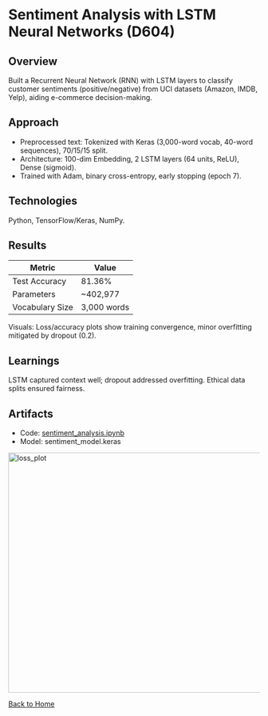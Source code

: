 # Sentiment Analysis with LSTM Neural Networks (D604)

## Overview
Built a Recurrent Neural Network (RNN) with LSTM layers to classify customer sentiments (positive/negative) from UCI datasets (Amazon, IMDB, Yelp), aiding e-commerce decision-making.

## Approach
- Preprocessed text: Tokenized with Keras (3,000-word vocab, 40-word sequences), 70/15/15 split.
- Architecture: 100-dim Embedding, 2 LSTM layers (64 units, ReLU), Dense (sigmoid).
- Trained with Adam, binary cross-entropy, early stopping (epoch 7).

## Technologies
Python, TensorFlow/Keras, NumPy.

## Results
| Metric          | Value          |
|-----------------|----------------|
| Test Accuracy   | 81.36%         |
| Parameters      | ~402,977       |
| Vocabulary Size | 3,000 words    |

Visuals: Loss/accuracy plots show training convergence, minor overfitting mitigated by dropout (0.2).

## Learnings
LSTM captured context well; dropout addressed overfitting. Ethical data splits ensured fairness.

## Artifacts
- Code: [sentiment_analysis.ipynb](sentiment_analysis.ipynb)
- Model: sentiment_model.keras
<img width="640" height="480" alt="loss_plot" src="https://github.com/user-attachments/assets/49edb672-01db-4add-93d2-f7bc8b02fe53">

[Back to Home](/)
